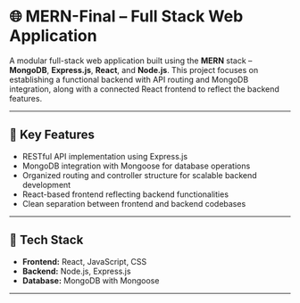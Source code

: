# 🌐 MERN-Final – Full Stack Web Application

A modular full-stack web application built using the **MERN** stack – **MongoDB**, **Express.js**, **React**, and **Node.js**. This project focuses on establishing a functional backend with API routing and MongoDB integration, along with a connected React frontend to reflect the backend features.

---

## 🚀 Key Features

- RESTful API implementation using Express.js
- MongoDB integration with Mongoose for database operations
- Organized routing and controller structure for scalable backend development
- React-based frontend reflecting backend functionalities
- Clean separation between frontend and backend codebases

---

## 🧱 Tech Stack

- **Frontend:** React, JavaScript, CSS
- **Backend:** Node.js, Express.js
- **Database:** MongoDB with Mongoose

---



